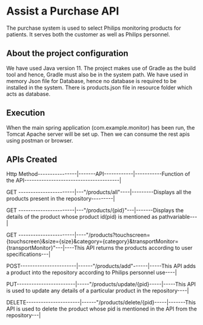 # Assist a Purchase API


The purchase system is used to select Philips monitoring products for patients.
It serves both the customer as well as Philips personnel.


## About the project configuration
We have used Java version 11.
The project makes use of Gradle as the build tool and hence, Gradle must also be in the system path.
We have used in memory Json file for Database, hence no database is required to be installed in the system.
There is products.json file in resource folder which acts as database.

## Execution
When the main spring application (com.example.monitor) has been run, the Tomcat Apache server will be set up. Then we can consume the rest apis using postman or browser.

## APIs Created
Http Method----------------|-------API------------|-----------Function of the API---------------------------------------|

GET -----------------------|---"/products/all"----|---------Displays all the products present in the repository---------|

GET -----------------------|---"/products/{pid}"---|-------Displays the details of the product whose product id(pid) is mentioned as pathvariable---|

GET -----------------------|----"/products?touchscreen={touchscreen}&size={size}&category={category}&transportMonitor={transportMonitor}"---|----This API returns the products according to user specifications---|

POST-----------------------|------"/products/add"------|-----This API adds a product into the repository according to Philips personnel use----|

PUT------------------------|-----"/products/update/{pid}-----|-----This API is used to update any details of a particular product in the repository----|

DELETE----------------------|------"/products/delete/{pid}-----|-------This API is used to delete the product whose pid is mentioned in the API from the repository---|






